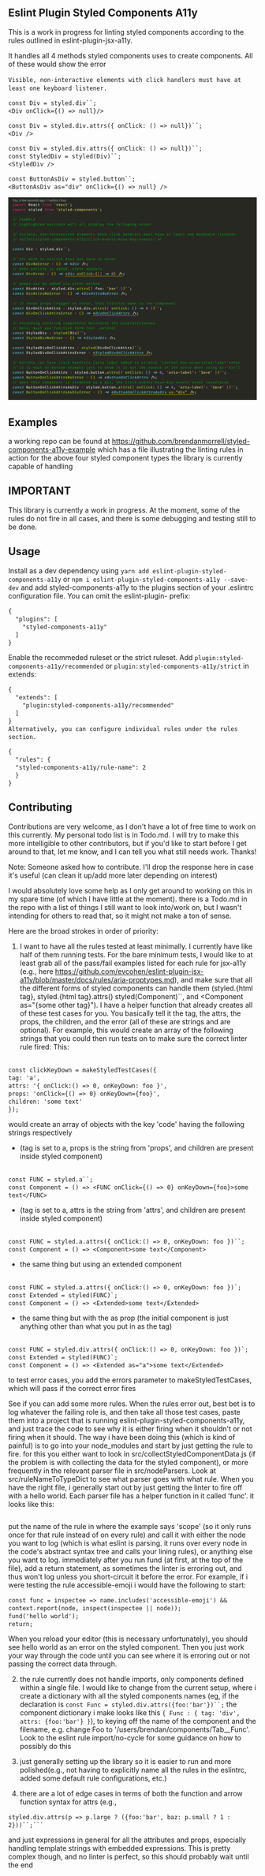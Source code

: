 ## Eslint Plugin Styled Components A11y

This is a work in progress for linting styled components according to the rules outlined in eslint-plugin-jsx-a11y.

It handles all 4 methods styled components uses to create components. All of these would show the error

`Visible, non-interactive elements with click handlers must have at least one keyboard listener.`

```
const Div = styled.div``;
<Div onClick={() => null}/>
```

```
const Div = styled.div.attrs({ onClick: () => null})``;
<Div />
```

```
const Div = styled.div.attrs({ onClick: () => null})``;
const StyledDiv = styled(Div)``;
<StyledDiv />
```

```
const ButtonAsDiv = styled.button``;
<ButtonAsDiv as="div" onClick={() => null} />
```

![linting examples](https://github.com/brendanmorrell/styled-components-a11y-example/blob/master/example.png)

## Examples

a working repo can be found at https://github.com/brendanmorrell/styled-components-a11y-example which has a file illustrating the linting rules in action for the above four styled component types the library is currently capable of handling

## IMPORTANT

This library is currently a work in progress. At the moment, some of the rules do not fire in all cases, and there is some debugging and testing still to be done.

## Usage

Install as a dev dependency using `yarn add eslint-plugin-styled-components-a11y` or `npm i eslint-plugin-styled-components-a11y --save-dev` and
add styled-components-a11y to the plugins section of your .eslintrc configuration file. You can omit the eslint-plugin- prefix:

```
{
  "plugins": [
    "styled-components-a11y"
  ]
}
```

Enable the recommeded ruleset or the strict ruleset. Add `plugin:styled-components-a11y/recommended` or `plugin:styled-components-a11y/strict` in extends:

```
{
  "extends": [
    "plugin:styled-components-a11y/recommended"
  ]
}
Alternatively, you can configure individual rules under the rules section.
```

```
{
  "rules": {
  "styled-components-a11y/rule-name": 2
  }
}
```

## Contributing

Contributions are very welcome, as I don't have a lot of free time to work on this currently. My personal todo list is in Todo.md. I will try to make this more intelligible to other contributors, but if you'd like to start before I get around to that, let me know, and I can tell you what still needs work. Thanks!

Note: Someone asked how to contribute. I'll drop the response here in case it's useful (can clean it up/add more later depending on interest)

I would absolutely love some help as I only get around to working on this in my spare time (of which I have little at the moment). there is a Todo.md in the repo with a list of things I still want to look into/work on, but I wasn't intending for others to read that, so it might not make a ton of sense.

Here are the broad strokes in order of priority:

1. I want to have all the rules tested at least minimally. I currently have like half of them running tests. For the bare minimum tests, I would like to at least grab all of the pass/fail examples listed for each rule for jsx-a11y (e.g., here https://github.com/evcohen/eslint-plugin-jsx-a11y/blob/master/docs/rules/aria-proptypes.md), and make sure that all the different forms of styled components can handle them (styled.{html tag}, styled.{html tag}.attrs() styled(Component)``, and <Component as="{some other tag}"). I have a helper function that already creates all of these test cases for you. You basically tell it the tag, the attrs, the props, the children, and the error (all of these are strings and are optional). For example, this would create an array of the following strings that you could then run tests on to make sure the correct linter rule fired:
   This:

```

const clickKeyDown = makeStyledTestCases({
tag: 'a',
attrs: '{ onClick:() => 0, onKeyDown: foo }',
props: 'onClick={() => 0} onKeyDown={foo}',
children: 'some text'
});

```

would create an array of objects with the key 'code' having the following strings respectively

- (tag is set to a, props is the string from 'props', and children are present inside styled component)

```

const FUNC = styled.a``;
const Component = () => <FUNC onClick={() => 0} onKeyDown={foo}>some text</FUNC>

```

- (tag is set to a, attrs is the string from 'attrs', and children are present inside styled component)

```

const FUNC = styled.a.attrs({ onClick:() => 0, onKeyDown: foo })``;
const Component = () => <Component>some text</Component>

```

- the same thing but using an extended component

```

const FUNC = styled.a.attrs({ onClick:() => 0, onKeyDown: foo })`; const Extended = styled(FUNC)`;
const Component = () => <Extended>some text</Extended>

```

- the same thing but with the as prop (the initial component is just anything other than what you put in as the tag)

```

const FUNC = styled.div.attrs({ onClick:() => 0, onKeyDown: foo })`; const Extended = styled(FUNC)`;
const Component = () => <Extended as="a">some text</Extended>

````

to test error cases, you add the errors parameter to makeStyledTestCases, which will pass if the correct error fires

See if you can add some more rules. When the rules error out, best bet is to log whatever the failing role is, and then take all those test cases, paste them into a project that is running eslint-plugin-styled-components-a11y, and just trace the code to see why it is either firing when it shouldn't or not firing when it should. The way i have been doing this (which is kind of painful) is to go into your node_modules and start by just getting the rule to fire. for this you either want to look in src/collectStyledComponentData.js (if the problem is with collecting the data for the styled component), or more frequently in the relevant parser file in src/nodeParsers. Look at src/ruleNameToTypeDict to see what parser goes with what rule. When you have the right file, i generally start out by just getting the linter to fire off with a hello world. Each parser file has a helper function in it called 'func'. it looks like this:

```const func = inspectee => name.includes('scope') && context.report(node, inspect(inspectee || node));

````

put the name of the rule in where the example says 'scope' (so it only runs once for that rule instead of on every rule) and call it with either the node you want to log (which is what eslint is parsing. it runs over every node in the code's abstract syntax tree and calls your lining rules), or anything else you want to log. immediately after you run fund (at first, at the top of the file), add a return statement, as sometimes the linter is erroring out, and thus won't log unless you short-circuit it before the error. For example, if i were testing the rule accessible-emoji i would have the following to start:

```
const func = inspectee => name.includes('accessible-emoji') && context.report(node, inspect(inspectee || node));
fund('hello world');
return;
```

When you reload your editor (this is necessary unfortunately), you should see hello world as an error on the styled component. Then you just work your way through the code until you can see where it is erroring out or not passing the correct data through.

2. the rule currently does not handle imports, only components defined within a single file. I would like to change from the current setup, where i create a dictionary with all the styled components names (eg, if the declaration is ` const Func = styled.div.attrs({foo:'bar'})``; ` the component dictionary i make looks like this `{ Func : { tag: 'div', attrs: {foo:'bar'} }`), to keying off the name of the component and the filename, e.g. change Foo to '/users/brendan/components/Tab\_\_Func'. Look to the eslint rule import/no-cycle for some guidance on how to possibly do this

3. just generally setting up the library so it is easier to run and more polished(e.g., not having to explicitly name all the rules in the eslintrc, added some default rule configurations, etc.)

4. there are a lot of edge cases in terms of both the function and arrow function syntax for attrs (e.g.,

````
styled.div.attrs(p => p.large ? ({foo:'bar', baz: p.small ? 1 : 2}))``;```
````

and just expressions in general for all the attributes and props, especially handling template strings with embedded expressions. This is pretty complex though, and no linter is perfect, so this should probably wait until the end
